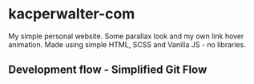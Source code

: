 # kacperwalter-com
My simple personal website. Some parallax look and my own link hover animation. Made using simple HTML, SCSS and Vanilla JS - no libraries. 

## Development flow - Simplified Git Flow
